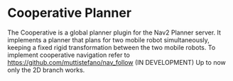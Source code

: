 # Cooperative Planner

The Cooperative is a global planner plugin for the Nav2 Planner server. 
It implements a planner that plans for two mobile robot simultaneously, keeping a fixed rigid transformation between the two mobile robots.
To implement cooperative navigation refer to https://github.com/muttistefano/nav_follow (IN DEVELOPMENT)
Up to now only the 2D branch works. 